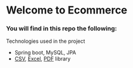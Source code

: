 # Welcome to Ecommerce

### You will find in this repo the following:

Technologies used in the project

- Spring boot, MySQL, JPA
- [CSV][csv], [Excel][excel], [PDF][pdf] library

[csv]: https://super-csv.github.io/super-csv/index.html
[excel]: https://poi.apache.org/
[pdf]: https://github.com/LibrePDF/OpenPDF